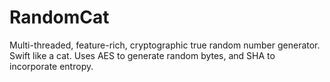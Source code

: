 # RandomCat
Multi-threaded, feature-rich, cryptographic true random number generator. Swift like a cat. Uses AES to generate random bytes, and SHA to incorporate entropy.
